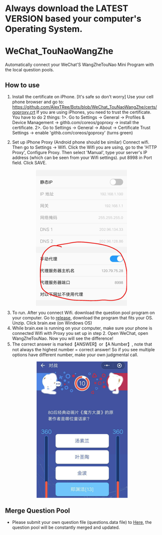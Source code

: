 # Always download the LATEST VERSION based your computer's Operating System.

# WeChat_TouNaoWangZhe
Automatically connect your WeChat'S WangZheTouNao Mini Program with the local question pools.

## How to use
	
1. Install the certificate on iPhone. [It's safe so don't worry]
   Use your cell phone browser and go to: https://github.com/AlexTRee/Bots/blob/WeChat_TouNaoWangZhe/certs/goproxy.crt
   If you are using iPhones, you need to trust the certificate. You have to do 2 things:
   	1>. Go to Settings -> General -> Profiles & Device Management -> githb.com/coreos/goproxy -> install the certificate.
	2>. Go to Settings -> General -> About -> Certificate Trust Settings -> enable 'githb.com/coreos/goproxy' (turns green)

2. Set up iPhone Proxy (Android phone should be similar)
   Connect wifi. Then go to Settings -> Wifi. Click the Wifi you are using, go to the 'HTTP Proxy', Configure Proxy.
   Then select 'Manual', type your server's IP address (which can be seen from your Wifi settings). put 8998 in Port field. Click SAVE.
<div align="center">    
 <img src="././docs/03.jpg" width = "300" alt="" align=center />
</div> 

3. To run.
   After you connect Wifi. download the question pool program on your computer.
   Go to [release](https://github.com/AlexTRee/Bots/tree/WeChat_TouNaoWangZhe/releases), download the program that fits your OS. Unzip.
   Click brain.exe (on Windows OS)
4. While brain.exe is running on your computer, make sure your phone is connected Wifi with Proxy you set up in step 2.
   Open WeChat, open WangZheTouNao. Now you will see the difference!
5. The correct answer is marked【ANSWER】or【A Number】, note that not always the highest number = correct answer! So if you see multiple options have different number, make your own judgmental call.  
<div align="center">
 <img src="../../docs/02.jpg" width = "300" alt="" align=center />
	
 <img src="././docs/01.jpg" width = "300" alt="" align=center />
</div>


## Merge Question Pool
- Please submit your own question file (questions.data file) to [Here](https://github.com/sundy-li/wechat_brain/issues/17), the question pool will be constantly merged and updated. 

